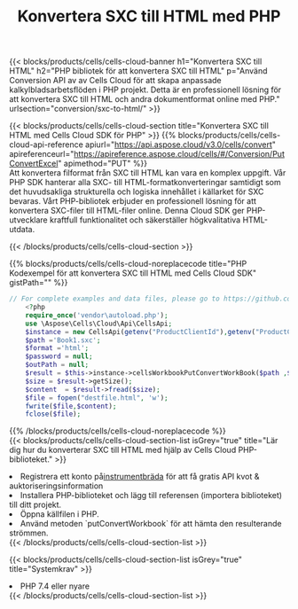 ﻿---
title:  Konvertera SXC till HTML med PHP
description:  Använda Aspose.Cells Cloud SDK för PHP för att konvertera en fil i SXC-format till en fil i HTML-format.
kwords: Excel, Convert SXC to HTML, REST, PHP
howto: How to convert SXC to HTML using Aspose.Cells Cloud PHP library.
---
{{< blocks/products/cells/cells-cloud-banner h1="Konvertera SXC till HTML" h2="PHP bibliotek för att konvertera SXC till HTML" p="Använd Conversion API av av Cells Cloud för att skapa anpassade kalkylbladsarbetsflöden i PHP projekt. Detta är en professionell lösning för att konvertera SXC till HTML och andra dokumentformat online med PHP." urlsection="conversion/sxc-to-html/" >}}

{{< blocks/products/cells/cells-cloud-section title="Konvertera SXC till HTML med Cells Cloud SDK för PHP" >}}
{{% blocks/products/cells/cells-cloud-api-reference apiurl="https://api.aspose.cloud/v3.0/cells/convert" apireferenceurl="https://apireference.aspose.cloud/cells/#/Conversion/PutConvertExcel" apimethod="PUT" %}}
<br/>
Att konvertera filformat från SXC till HTML kan vara en komplex uppgift. Vår PHP SDK hanterar alla SXC- till HTML-formatkonverteringar samtidigt som det huvudsakliga strukturella och logiska innehållet i källarket för SXC bevaras. Vårt PHP-bibliotek erbjuder en professionell lösning för att konvertera SXC-filer till HTML-filer online. Denna Cloud SDK ger PHP-utvecklare kraftfull funktionalitet och säkerställer högkvalitativa HTML-utdata.

{{< /blocks/products/cells/cells-cloud-section >}}

{{% blocks/products/cells/cells-cloud-noreplacecode title="PHP Kodexempel för att konvertera SXC till HTML med Cells Cloud SDK" gistPath="" %}}
 
```php
// For complete examples and data files, please go to https://github.com/aspose-cells-cloud/aspose-cells-cloud-php/
    <?php
    require_once('vendor\autoload.php');
    use \Aspose\Cells\Cloud\Api\CellsApi;
    $instance = new CellsApi(getenv("ProductClientId"),getenv("ProductClientSecret"));
    $path ='Book1.sxc';    
    $format ='html';
    $password = null;
    $outPath = null;      
    $result = $this->instance->cellsWorkbookPutConvertWorkBook($path ,$format, $password,  $outPath);
    $size = $result->getSize();
    $content  = $result->fread($size);
    $file = fopen("destfile.html", 'w');
    fwrite($file,$content);
    fclose($file);
```
 
{{% /blocks/products/cells/cells-cloud-noreplacecode %}}
<br/>
{{< blocks/products/cells/cells-cloud-section-list isGrey="true" title="Lär dig hur du konverterar SXC till HTML med hjälp av Cells Cloud PHP-biblioteket." >}}
<li> Registrera ett konto på<a href="https://dashboard.aspose.cloud/">instrumentbräda</a> för att få gratis API kvot & auktoriseringsinformation</li>
<li>Installera PHP-biblioteket och lägg till referensen (importera biblioteket) till ditt projekt.</li>
<li>Öppna källfilen i PHP.</li>
<li>Använd metoden `putConvertWorkbook` för att hämta den resulterande strömmen.</li>
{{< /blocks/products/cells/cells-cloud-section-list >}}

{{< blocks/products/cells/cells-cloud-section-list isGrey="true" title="Systemkrav" >}}
<li>PHP 7.4 eller nyare</li>
{{< /blocks/products/cells/cells-cloud-section-list >}}
